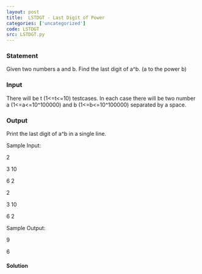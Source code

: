 ```yaml
---
layout: post
title:  LSTDGT - Last Digit of Power
categories: ['uncategorized']
code: LSTDGT
src: LSTDGT.py
---
```


### **Statement**

Given two numbers a and b. Find the last digit of a^b. (a to the power b)

### Input

There will be t (1<=t<=10) testcases. In each case there will be two number a
(1<=a<=10^100000) and b (1<=b<=10^100000) separated by a space.

### Output

Print the last digit of a^b in a single line.

Sample Input:

2

3 10

6 2

2

3 10

6 2

Sample Output:

9

6



#### **Solution**



